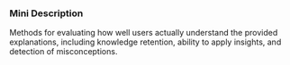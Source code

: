 ### Mini Description

Methods for evaluating how well users actually understand the provided explanations, including knowledge retention, ability to apply insights, and detection of misconceptions.
